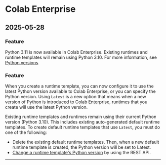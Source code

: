 # Colab Enterprise

## 2025-05-28

### Feature

Python 3.11 is now available in Colab Enterprise. Existing runtimes and runtime templates will remain using Python 3.10. For more information, see [Python versions](https://cloud.google.com/colab/docs/runtimes#python).

### Feature

When you create a runtime template, you can now configure it to use the latest Python version available to Colab Enterprise, or you can specify the Python version. Using `Latest` is a new option that means when a new version of Python is introduced to Colab Enterprise, runtimes that you create will use the latest Python version.

Existing runtime templates and runtimes remain using their current Python version (Python 3.10). This includes existing auto-generated default runtime templates. To create default runtime templates that use `Latest`, you must do one of the following:

* Delete the existing default runtime templates. Then, when a new default runtime template is created, the Python version will be set to Latest.
* [Change a runtime template's Python version](https://cloud.google.com/colab/docs/runtimes#change-python-version) by using the REST API.

---
